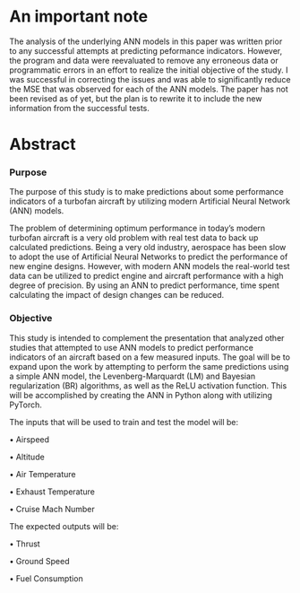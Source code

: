 # An important note 

The analysis of the underlying ANN models in this paper was written prior to any successful attempts at predicting peformance indicators. However, the program and data were reevaluated to remove any erroneous data or programmatic errors in an effort to realize the initial objective of the study. I was successful in correcting the issues and was able to significantly reduce the MSE that was observed for each of the ANN models. The paper has not been revised as of yet, but the plan is to rewrite it to include the new information from the successful tests.

# Abstract

### Purpose

The purpose of this study is to make
predictions about some performance indicators of a
turbofan aircraft by utilizing modern Artificial Neural
Network (ANN) models.

The problem of determining optimum performance in
today’s modern turbofan aircraft is a very old
problem with real test data to back up calculated
predictions. Being a very old industry, aerospace has
been slow to adopt the use of Artificial Neural
Networks to predict the performance of new engine
designs. However, with modern ANN models the
real-world test data can be utilized to predict engine
and aircraft performance with a high degree of
precision. By using an ANN to predict performance,
time spent calculating the impact of design changes
can be reduced.

### Objective

This study is intended to complement the
presentation that analyzed other studies that
attempted to use ANN models to predict performance
indicators of an aircraft based on a few measured
inputs. The goal will be to expand upon the work by
attempting to perform the same predictions using a
simple ANN model, the Levenberg-Marquardt (LM)
and Bayesian regularization (BR) algorithms, as well
as the ReLU activation function. This will be
accomplished by creating the ANN in Python along
with utilizing PyTorch.

The inputs that will be used to train and test the
model will be:

• Airspeed

• Altitude

• Air Temperature

• Exhaust Temperature

• Cruise Mach Number

The expected outputs will be:

• Thrust

• Ground Speed

• Fuel Consumption
